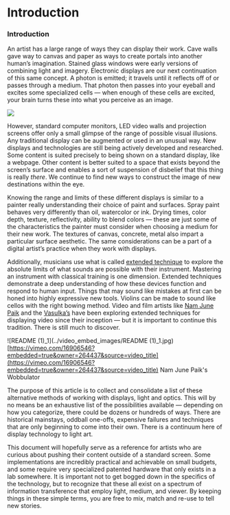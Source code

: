 # Introduction



### Introduction

An artist has a large range of ways they can display their work. Cave walls gave way to canvas and paper as ways to create portals into another human’s imagination. Stained glass windows were early versions of combining light and imagery. Electronic displays are our next continuation of this same concept. A photon is emitted; it travels until it reflects off of or passes through a medium. That photon then passes into your eyeball and excites some specialized cells — when enough of these cells are excited, your brain turns these into what you perceive as an image.

![](.gitbook/assets/-\_Nasir\_al\_Mulk\_Mosque\_in\_-20000000008207799-375x500.jpg)

However, standard computer monitors, LED video walls and projection screens offer only a small glimpse of the range of possible visual illusions. Any traditional display can be augmented or used in an unusual way. New displays and technologies are still being actively developed and researched. Some content is suited precisely to being shown on a standard display, like a webpage. Other content is better suited to a space that exists beyond the screen’s surface and enables a sort of suspension of disbelief that this thing is really _there_. We continue to find new ways to construct the image of new destinations within the eye.

Knowing the range and limits of these different displays is similar to a painter really understanding their choice of paint and surfaces. Spray paint behaves very differently than oil, watercolor or ink. Drying times, color depth, texture, reflectivity, ability to blend colors — these are just some of the characteristics the painter must consider when choosing a medium for their new work. The textures of canvas, concrete, metal also impart a particular surface aesthetic. The same considerations can be a part of a digital artist’s practice when they work with displays.

Additionally, musicians use what is called [extended technique](https://en.wikipedia.org/wiki/Extended\_technique) to explore the absolute limits of what sounds are possible with their instrument. Mastering an instrument with classical training is one dimension. Extended techniques demonstrate a deep understanding of how these devices function and respond to human input. Things that may sound like mistakes at first can be honed into highly expressive new tools. Violins can be made to sound like cellos with the right bowing method. Video and film artists like [Nam June Paik](https://en.wikipedia.org/wiki/Nam\_June\_Paik) and the [Vasulka’s](http://www.vasulka.org) have been exploring extended techniques for displaying video since their inception — but it is important to continue this tradition. There is still much to discover.

![README (1)_1](../video_embed_images/README (1)_1.jpg) [https://vimeo.com/16906546?embedded=true&owner=264437&source=video_title](https://vimeo.com/16906546?embedded=true&owner=264437&source=video_title)
Nam June Paik's Wobbulator


The purpose of this article is to collect and consolidate a list of these alternative methods of working with displays, light and optics. This will by no means be an exhaustive list of the possibilities available — depending on how you categorize, there could be dozens or hundreds of ways. There are historical mainstays, oddball one-offs, expensive failures and techniques that are only beginning to come into their own. There is a continuum here of display technology to light art.

This document will hopefully serve as a reference for artists who are curious about pushing their content outside of a standard screen. Some implementations are incredibly practical and achievable on small budgets, and some require very specialized patented hardware that only exists in a lab somewhere. It is important not to get bogged down in the specifics of the technology, but to recognize that these all exist on a spectrum of information transference that employ light, medium, and viewer. By keeping things in these simple terms, you are free to mix, match and re-use to tell new stories.

